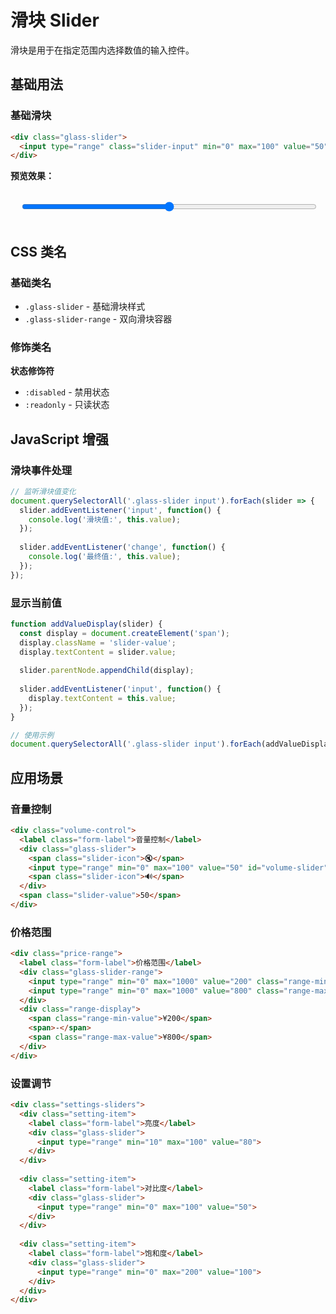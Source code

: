 # 滑块 Slider

滑块是用于在指定范围内选择数值的输入控件。

<link rel="stylesheet" href="https://cdn.jsdelivr.net/npm/@1ing/liquid-glass-ui@latest/liquid-glass-ui.css">

## 基础用法

### 基础滑块

```html
<div class="glass-slider">
  <input type="range" class="slider-input" min="0" max="100" value="50">
</div>
```

**预览效果：**
<div style="padding: 16px; background: rgba(255,255,255,0.05); border-radius: 8px; margin: 12px 0;">
  <div class="glass-slider">
    <input type="range" class="slider-input" min="0" max="100" value="50" style="width: 100%;">
  </div>
</div>

## CSS 类名

### 基础类名

- `.glass-slider` - 基础滑块样式
- `.glass-slider-range` - 双向滑块容器

### 修饰类名

**状态修饰符**
- `:disabled` - 禁用状态
- `:readonly` - 只读状态

## JavaScript 增强

### 滑块事件处理

```javascript
// 监听滑块值变化
document.querySelectorAll('.glass-slider input').forEach(slider => {
  slider.addEventListener('input', function() {
    console.log('滑块值:', this.value);
  });
  
  slider.addEventListener('change', function() {
    console.log('最终值:', this.value);
  });
});
```

### 显示当前值

```javascript
function addValueDisplay(slider) {
  const display = document.createElement('span');
  display.className = 'slider-value';
  display.textContent = slider.value;
  
  slider.parentNode.appendChild(display);
  
  slider.addEventListener('input', function() {
    display.textContent = this.value;
  });
}

// 使用示例
document.querySelectorAll('.glass-slider input').forEach(addValueDisplay);
```

## 应用场景

### 音量控制

```html
<div class="volume-control">
  <label class="form-label">音量控制</label>
  <div class="glass-slider">
    <span class="slider-icon">🔇</span>
    <input type="range" min="0" max="100" value="50" id="volume-slider">
    <span class="slider-icon">🔊</span>
  </div>
  <span class="slider-value">50</span>
</div>
```

### 价格范围

```html
<div class="price-range">
  <label class="form-label">价格范围</label>
  <div class="glass-slider-range">
    <input type="range" min="0" max="1000" value="200" class="range-min">
    <input type="range" min="0" max="1000" value="800" class="range-max">
  </div>
  <div class="range-display">
    <span class="range-min-value">¥200</span>
    <span>-</span>
    <span class="range-max-value">¥800</span>
  </div>
</div>
```

### 设置调节

```html
<div class="settings-sliders">
  <div class="setting-item">
    <label class="form-label">亮度</label>
    <div class="glass-slider">
      <input type="range" min="10" max="100" value="80">
    </div>
  </div>
  
  <div class="setting-item">
    <label class="form-label">对比度</label>
    <div class="glass-slider">
      <input type="range" min="0" max="100" value="50">
    </div>
  </div>
  
  <div class="setting-item">
    <label class="form-label">饱和度</label>
    <div class="glass-slider">
      <input type="range" min="0" max="200" value="100">
    </div>
  </div>
</div>
``` 